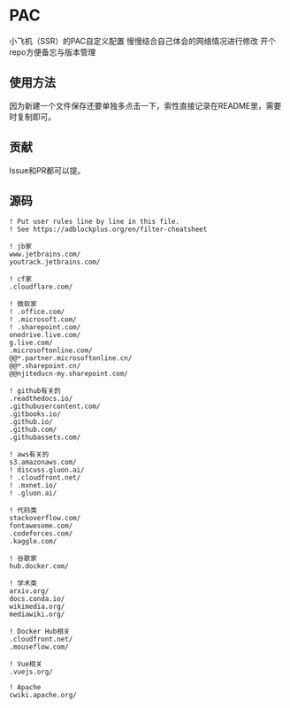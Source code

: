 # PAC
小飞机（SSR）的PAC自定义配置 慢慢结合自己体会的网络情况进行修改 开个repo方便备忘与版本管理

## 使用方法

因为新建一个文件保存还要单独多点击一下，索性直接记录在README里，需要时复制即可。

## 贡献

Issue和PR都可以提。

## 源码

```
! Put user rules line by line in this file.
! See https://adblockplus.org/en/filter-cheatsheet

! jb家
www.jetbrains.com/
youtrack.jetbrains.com/

! cf家
.cloudflare.com/

! 微软家
! .office.com/
! .microsoft.com/
! .sharepoint.com/
onedrive.live.com/
g.live.com/
.microsoftonline.com/
@@*.partner.microsoftonline.cn/
@@*.sharepoint.cn/
@@njiteducn-my.sharepoint.com/

! github有关的
.readthedocs.io/
.githubusercontent.com/
.gitbooks.io/
.github.io/
.github.com/
.githubassets.com/

! aws有关的
s3.amazonaws.com/
! discuss.gluon.ai/
! .cloudfront.net/
! .mxnet.io/
! .gluon.ai/

! 代码类
stackoverflow.com/
fontawesome.com/
.codeforces.com/
.kaggle.com/

! 谷歌家
hub.docker.com/

! 学术类
arxiv.org/
docs.conda.io/
wikimedia.org/
mediawiki.org/

! Docker Hub相关
.cloudfront.net/
.mouseflow.com/

! Vue相关
.vuejs.org/

! Apache
cwiki.apache.org/

```
